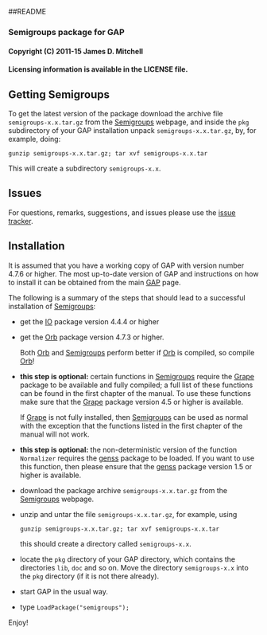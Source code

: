 ##README
### Semigroups package for GAP

#### Copyright (C) 2011-15 James D. Mitchell
#### Licensing information is available in the LICENSE file.   
  
## Getting Semigroups

To get the latest version of the package download the archive file
`semigroups-x.x.tar.gz` from the
[Semigroups](http://www-groups.mcs.st-and.ac.uk/~jamesm/semigroups.php)
webpage, and inside the `pkg` subdirectory of your GAP installation unpack
`semigroups-x.x.tar.gz`, by, for example, doing:

    gunzip semigroups-x.x.tar.gz; tar xvf semigroups-x.x.tar
   
This will create a subdirectory `semigroups-x.x`.

## Issues

For questions, remarks, suggestions, and issues please use the [issue
tracker](http://bitbucket.org/james-d-mitchell/semigroups/issues).

## Installation

It is assumed that you have a working copy of GAP with version number 4.7.6 or
higher.  The  most  up-to-date  version  of  GAP  and instructions on how to
install it can be obtained from the main [GAP](http://www.gap-system.org) page.

The  following  is  a  summary of the steps that should lead to a successful
installation of [Semigroups](http://www-groups.mcs.st-and.ac.uk/~jamesm/semigroups.php):

* get the [IO](http://gap-system.github.io/io/) package version 4.4.4
  or higher
 
* get the [Orb](http://gap-system.github.io/orb/) package version 4.7.3
  or higher. 
  
    Both [Orb](http://gap-system.github.io/orb/) and
  [Semigroups](http://www-groups.mcs.st-and.ac.uk/~jamesm/semigroups.php)
  perform better if [Orb](http://gap-system.github.io/orb/) is compiled, so
  compile [Orb](http://gap-system.github.io/orb/)!

* **this step is optional:** certain functions in
 [Semigroups](http://www-groups.mcs.st-and.ac.uk/~jamesm/semigroups.php)
 require the [Grape](http://www.maths.qmul.ac.uk/~leonard/grape/)
 package to be available and fully compiled; a full list of these functions
 can be found in the first chapter of the manual.  To use these functions make
 sure that the [Grape](http://www.maths.qmul.ac.uk/~leonard/grape/) package
 version 4.5 or higher is available.
        
  If [Grape](http://www.maths.qmul.ac.uk/~leonard/grape/) is not fully
  installed, then
  [Semigroups](http://www-groups.mcs.st-and.ac.uk/~jamesm/semigroups.php) can
  be used as normal with  the  exception that the functions listed in the first
  chapter of the manual will not work. 

* **this step is optional:** the non-deterministic version of the function
  `Normalizer` requires the [genss](http://gap-system.github.io/genss/)
  package to be loaded. If you want to use this function, then please ensure
  that the [genss](http://gap-system.github.io/genss/) package version 1.5 or
  higher is available. 

* download the package archive `semigroups-x.x.tar.gz` from the [Semigroups](http://www-groups.mcs.st-and.ac.uk/~jamesm/semigroups.php) webpage.

* unzip and untar the file `semigroups-x.x.tar.gz`, for example, using
 
    ``` 
    gunzip semigroups-x.x.tar.gz; tar xvf semigroups-x.x.tar
    ```
  
  this should create a directory called `semigroups-x.x`.

* locate  the  `pkg`  directory  of your GAP directory, which contains the
  directories `lib`, `doc` and so on. Move the directory `semigroups-x.x`
  into the `pkg` directory (if it is not there already).

* start GAP in the usual way.

* type `LoadPackage("semigroups");`

Enjoy!